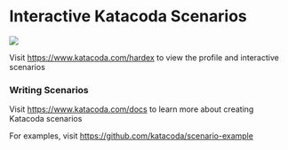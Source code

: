 # Interactive Katacoda Scenarios

[![](http://shields.katacoda.com/katacoda/hardex/count.svg)](https://www.katacoda.com/hardex "Get your profile on Katacoda.com")

Visit https://www.katacoda.com/hardex to view the profile and interactive scenarios

### Writing Scenarios
Visit https://www.katacoda.com/docs to learn more about creating Katacoda scenarios

For examples, visit https://github.com/katacoda/scenario-example
